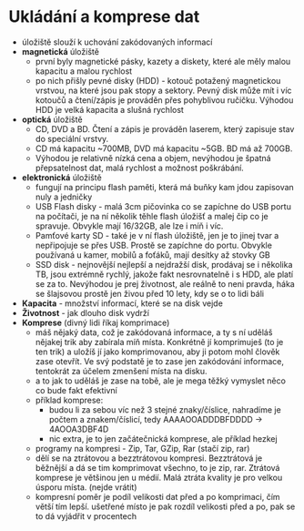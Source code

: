 # Ukládání a komprese dat

- úložiště slouží k uchování zakódovaných informací
- **magnetická** úložiště
	- první byly magnetické pásky, kazety a diskety, které ale měly malou kapacitu a malou rychlost
	- po nich přišly pevné disky (HDD) - kotouč potažený magnetickou vrstvou, na které jsou pak stopy a sektory. Pevný disk může mít i víc kotoučů a čtení/zápis je prováděn přes pohyblivou ručičku. Výhodou HDD je velká kapacita a slušná rychlost
- **optická** úložiště
	- CD, DVD a BD. Čtení a zápis je prováděn laserem, který zapisuje stav do speciální vrstvy. 
	- CD má kapacitu ~700MB, DVD má kapacitu ~5GB. BD má až 700GB.
	- Výhodou je relativně nízká cena a objem, nevýhodou je špatná přepsatelnost dat, malá rychlost a možnost poškrábání.
- **elektronická** úložiště
	- fungují na principu flash paměti, která má buňky kam jdou zapisovan nuly a jedničky
	- USB Flash disky - malá 3cm pičovinka co se zapíchne do USB portu na počítači, je na ní několik těhle flash úložišť a malej čip co je spravuje. Obvykle mají 16/32GB, ale lze i míň i víc.
	- Pamťové karty SD - také je v ní flash úložiště, jen je to jinej tvar a nepřipojuje se přes USB. Prostě se zapíchne do portu. Obvykle používaná u kamer, mobilů a foťáků, mají desítky až stovky GB
	- SSD disk - nejnovější nejlepší a nejdražší disk, prodávaj se i několika TB, jsou extrémně rychlý, jakože fakt nesrovnatelně i s HDD, ale platí se za to. Nevýhodou je prej životnost, ale reálně to neni pravda, háka se šlajsovou prostě jen živou před 10 lety, kdy se o to lidi báli
- **Kapacita** - množství informací, které se na disk vejde
- **Životnost** - jak dlouho disk vydrží
- **Komprese** (divný lidi říkaj komprimace)
	- máš nějaký data, což je zakódovaná informace, a ty s ní uděláš nějakej trik aby zabírala míň místa. Konkrétně jí komprimuješ (to je ten trik) a uložíš jí jako komprimovanou, aby ji potom mohl člověk zase otevřít. Ve svý podstatě je to zase jen zakódování informace, tentokrát za účelem zmenšení místa na disku.
	- a to jak to uděláš je zase na tobě, ale je mega těžký vymyslet něco co bude fakt efektivní
	- příklad komprese:
		- budou li za sebou víc než 3 stejné znaky/číslice, nahradíme je počtem a znakem/číslicí, tedy AAAAOOADDDBFDDDD -> 4AOOA3DBF4D
		- nic extra, je to jen začátečnická komprese, ale příklad hezkej
	- programy na kompresi - Zip, Tar, GZip, Rar (stačí zip, rar)
	- dělí se na ztrátovou a bezztrátovou kompresi. Bezztrátová je běžnější a dá se tim komprimovat všechno, to je zip, rar. Ztrátová komprese je většinou jen u médií. Malá ztráta kvality je pro velkou úsporu místa. (nejde vrátit)
	- kompresní poměr je podíl velikosti dat před a po komprimaci, čím větší tím lepší. ušetřené místo je pak rozdíl velikosti před a po, pak se to dá vyjádřit v procentech
